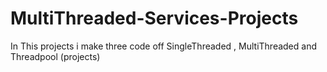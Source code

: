 # MultiThreaded-Services-Projects
In This projects i make three code off  SingleThreaded , MultiThreaded and Threadpool (projects) 
